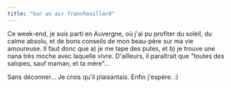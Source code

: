 ```yaml
---
title: "Sur un air franchouillard"
---
```


Ce week-end, je suis parti en Auvergne, où j'ai pu profiter du soleil, du
calme absolu, et de bons conseils de mon beau-père sur ma vie amoureuse. Il
faut donc que a) je me tape des putes, et b) je trouve une nana très moche
avec laquelle vivre. D'ailleurs, il paraîtrait que "toutes des salopes, sauf
maman, et ta mère"...

Sans déconner... Je crois qu'il plaisantais. Enfin j'espère. :)


